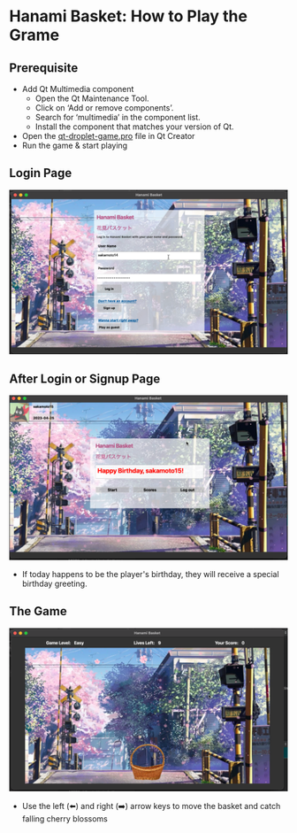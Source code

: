 # Hanami Basket: How to Play the Grame

## Prerequisite

- Add Qt Multimedia component
  - Open the Qt Maintenance Tool.
  - Click on ‘Add or remove components’.
  - Search for ‘multimedia’ in the component list.
  - Install the component that matches your version of Qt.
- Open the [qt-droplet-game.pro](qt-droplet-game.pro) file in Qt Creator
- Run the game & start playing

## Login Page

![](screenshots/login.png)

## After Login or Signup Page

![](screenshots/after_login_or_signup.png)

- If today happens to be the player's birthday, they will receive a special birthday greeting.

## The Game

![](screenshots/game_scene.png)

- Use the left (⬅️) and right (➡️) arrow keys to move the basket and catch falling cherry blossoms

